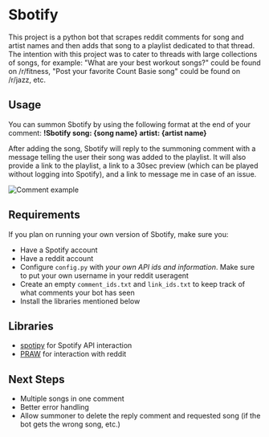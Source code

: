 # Sbotify

This project is a python bot that scrapes reddit comments for song and artist names and then adds that song to a playlist dedicated to that thread. The intention with this project was to cater to threads with large collections of songs, for example: "What are your best workout songs?" could be found on /r/fitness, "Post your favorite Count Basie song" could be found on /r/jazz, etc. 

## Usage 
You can summon Sbotify by using the following format at the end of your comment: **!Sbotify song: {song name} artist: {artist name}**

After adding the song, Sbotify will reply to the summoning comment with a message telling the user their song was added to the playlist. It will also provide a link to the playlist, a link to a 30sec preview (which can be played without logging into Spotify), and a link to message me in case of an issue.

![Comment example](url:https://imgur.com/ZZW5SgP)

## Requirements

If you plan on running your own version of Sbotify, make sure you:
* Have a Spotify account
* Have a reddit account
* Configure ```config.py``` with *your own API ids and information*. Make sure to put your own username in your reddit useragent
* Create an empty ```comment_ids.txt``` and ```link_ids.txt``` to keep track of what comments your bot has seen
* Install the libraries mentioned below

## Libraries

* [spotipy](https://github.com/plamere/spotipy) for Spotify API interaction
* [PRAW](https://github.com/praw-dev/praw) for interaction with reddit

## Next Steps
* Multiple songs in one comment
* Better error handling
* Allow summoner to delete the reply comment and requested song (if the bot gets the wrong song, etc.)

